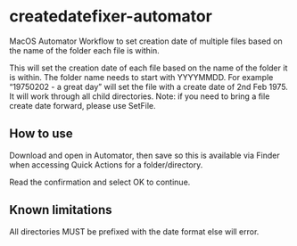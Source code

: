 # createdatefixer-automator
MacOS Automator Workflow to set creation date of multiple files based on the name of the folder each file is within.

This will set the creation date of each file based on the name of the folder it is within.
The folder name needs to start with YYYYMMDD.
For example “19750202 - a great day” will set the file with a create date of 2nd Feb 1975.
It will work through all child directories.
Note: if you need to bring a file create date forward, please use SetFile.

## How to use
Download and open in Automator, then save so this is available via Finder when accessing Quick Actions for a folder/directory.

Read the confirmation and select OK to continue.

## Known limitations

All directories MUST be prefixed with the date format else will error.
